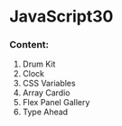 # JavaScript30

### Content:
1. Drum Kit
2. Clock
3. CSS Variables
4. Array Cardio
5. Flex Panel Gallery
6. Type Ahead
